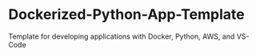 # Dockerized-Python-App-Template
Template for developing applications with Docker, Python, AWS, and VS-Code
